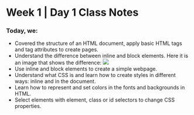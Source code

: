 # Week 1 | Day 1 Class Notes

### Today, we: 
- Covered the structure of an HTML document, apply basic HTML tags and tag attributes to create pages.
- Understand the difference between inline and block elements. Here it is an image that shows the difference: 
<img src="https://miro.medium.com/v2/resize:fit:1400/1*AFeOAqXNJJdfYAjfXiJ9AQ.jpeg"></img>
- Use inline and block elements to create a simple webpage.
- Understand what CSS is and learn how to create styles in different ways: inline and in the document.
- Learn how to represent and set colors in the fonts and backgrounds in HTML.
- Select elements with element, class or id selectors to change CSS properties.

